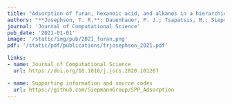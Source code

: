 ```yaml
---
title: "Adsorption of furan, hexanoic acid, and alkanes in a hierarchical zeolite at reaction conditions: Insights from molecular simulations"
authors: "**Josephson, T. R.**; Dauenhauer, P. J.; Tsapatsis, M.; Siepmann, J. I"
journal: 'Journal of Computational Science'
pub_date: '2021-01-01'
image: '/static/img/pub/2021_furan.png'
pdf: '/static/pdf/publications/trjosephson_2021.pdf'

links:
- name: Journal of Computational Science
  url: https://doi.org/10.1016/j.jocs.2020.101267

- name: Supporting information and source codes
  url: https://github.com/SiepmannGroup/SPP_Adsorption
---
```


